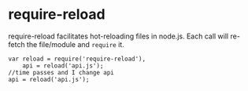 # require-reload #

require-reload facilitates hot-reloading files in node.js. Each call will re-fetch the file/module and `require` it.

```JS
var reload = require('require-reload'),
    api = reload('api.js');
//time passes and I change api
api = reload('api.js');
```
